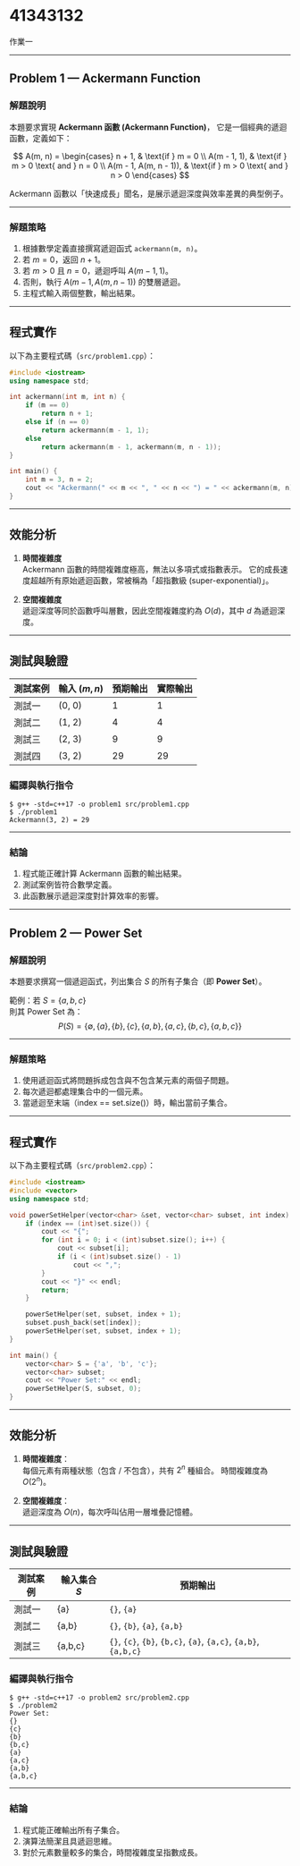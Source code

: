 # 41343132

作業一

---

## Problem 1 — Ackermann Function

### 解題說明

本題要求實現 **Ackermann 函數 (Ackermann Function)**，
它是一個經典的遞迴函數，定義如下：

$$
A(m, n) =
\begin{cases}
n + 1, & \text{if } m = 0 \\
A(m - 1, 1), & \text{if } m > 0 \text{ and } n = 0 \\
A(m - 1, A(m, n - 1)), & \text{if } m > 0 \text{ and } n > 0
\end{cases}
$$

Ackermann 函數以「快速成長」聞名，是展示遞迴深度與效率差異的典型例子。

---

### 解題策略

1. 根據數學定義直接撰寫遞迴函式 `ackermann(m, n)`。
2. 若 $m=0$，返回 $n+1$。
3. 若 $m>0$ 且 $n=0$，遞迴呼叫 $A(m-1, 1)$。
4. 否則，執行 $A(m-1, A(m, n-1))$ 的雙層遞迴。
5. 主程式輸入兩個整數，輸出結果。

---

## 程式實作

以下為主要程式碼（`src/problem1.cpp`）：

```cpp
#include <iostream>
using namespace std;

int ackermann(int m, int n) {
    if (m == 0)
        return n + 1;
    else if (n == 0)
        return ackermann(m - 1, 1);
    else
        return ackermann(m - 1, ackermann(m, n - 1));
}

int main() {
    int m = 3, n = 2;
    cout << "Ackermann(" << m << ", " << n << ") = " << ackermann(m, n) << '\n';
}
```

---

## 效能分析

1. **時間複雜度**  
   Ackermann 函數的時間複雜度極高，無法以多項式或指數表示。
   它的成長速度超越所有原始遞迴函數，常被稱為「超指數級 (super-exponential)」。

2. **空間複雜度**  
   遞迴深度等同於函數呼叫層數，因此空間複雜度約為 $O(d)$，其中 $d$ 為遞迴深度。

---

## 測試與驗證

| 測試案例 | 輸入 $(m, n)$ | 預期輸出 | 實際輸出 |
|-----------|----------------|------------|-----------|
| 測試一 | (0, 0) | 1 | 1 |
| 測試二 | (1, 2) | 4 | 4 |
| 測試三 | (2, 3) | 9 | 9 |
| 測試四 | (3, 2) | 29 | 29 |

### 編譯與執行指令

```shell
$ g++ -std=c++17 -o problem1 src/problem1.cpp
$ ./problem1
Ackermann(3, 2) = 29
```

---

### 結論

1. 程式能正確計算 Ackermann 函數的輸出結果。
2. 測試案例皆符合數學定義。
3. 此函數展示遞迴深度對計算效率的影響。

---

## Problem 2 — Power Set

### 解題說明

本題要求撰寫一個遞迴函式，列出集合 $S$ 的所有子集合（即 **Power Set**）。

範例：若 $S = \{a,b,c\}$  
則其 Power Set 為：
$$
P(S) = \{\emptyset, \{a\}, \{b\}, \{c\}, \{a,b\}, \{a,c\}, \{b,c\}, \{a,b,c\}\}
$$

---

### 解題策略

1. 使用遞迴函式將問題拆成包含與不包含某元素的兩個子問題。
2. 每次遞迴都處理集合中的一個元素。
3. 當遞迴至末端（index == set.size()）時，輸出當前子集合。

---

## 程式實作

以下為主要程式碼（`src/problem2.cpp`）：

```cpp
#include <iostream>
#include <vector>
using namespace std;

void powerSetHelper(vector<char> &set, vector<char> subset, int index) {
    if (index == (int)set.size()) {
        cout << "{";
        for (int i = 0; i < (int)subset.size(); i++) {
            cout << subset[i];
            if (i < (int)subset.size() - 1)
                cout << ",";
        }
        cout << "}" << endl;
        return;
    }

    powerSetHelper(set, subset, index + 1);
    subset.push_back(set[index]);
    powerSetHelper(set, subset, index + 1);
}

int main() {
    vector<char> S = {'a', 'b', 'c'};
    vector<char> subset;
    cout << "Power Set:" << endl;
    powerSetHelper(S, subset, 0);
}
```

---

## 效能分析

1. **時間複雜度**：  
   每個元素有兩種狀態（包含 / 不包含），共有 $2^n$ 種組合。
   時間複雜度為 $O(2^n)$。

2. **空間複雜度**：  
   遞迴深度為 $O(n)$，每次呼叫佔用一層堆疊記憶體。

---

## 測試與驗證

| 測試案例 | 輸入集合 $S$ | 預期輸出 |
|-----------|----------------|-----------|
| 測試一 | \{a\} | `{}`, `{a}` |
| 測試二 | \{a,b\} | `{}`, `{b}`, `{a}`, `{a,b}` |
| 測試三 | \{a,b,c\} | `{}`, `{c}`, `{b}`, `{b,c}`, `{a}`, `{a,c}`, `{a,b}`, `{a,b,c}` |

### 編譯與執行指令

```shell
$ g++ -std=c++17 -o problem2 src/problem2.cpp
$ ./problem2
Power Set:
{}
{c}
{b}
{b,c}
{a}
{a,c}
{a,b}
{a,b,c}
```

---

### 結論

1. 程式能正確輸出所有子集合。
2. 演算法簡潔且具遞迴思維。
3. 對於元素數量較多的集合，時間複雜度呈指數成長。
